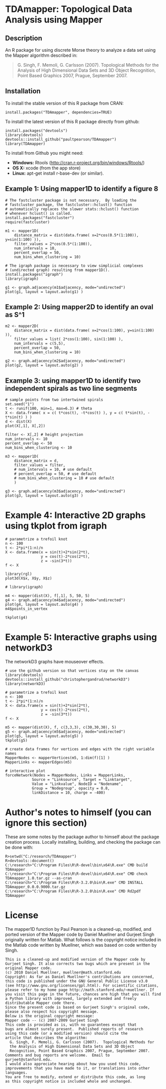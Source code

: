 # TDAmapper: Topological Data Analysis using Mapper


## Description

An R package for using discrete Morse theory to analyze a data set using the Mapper algorithm described in:

> G. Singh, F. Memoli, G. Carlsson (2007).  Topological Methods for the Analysis of High Dimensional Data Sets and 3D Object Recognition, Point Based Graphics 2007, Prague, September 2007.


## Installation

To install the stable version of this R package from CRAN:

    install.packages("TDAmapper", dependencies=TRUE)

To install the latest version of this R package directly from github:

    install.packages("devtools")
    library(devtools)
    devtools::install_github("paultpearson/TDAmapper")
    library(TDAmapper)

To install from Github you might need: 

- **Windows:** Rtools (http://cran.r-project.org/bin/windows/Rtools/)
- **OS X:** xcode (from the app store)
- **Linux:** apt-get install r-base-dev (or similar).

	
## Example 1: Using mapper1D to identify a figure 8

    # The fastcluster package is not necessary.  By loading the
	# fastcluster package, the fastcluster::hclust() function 
	# automatically replaces the slower stats::hclust() function
	# whenever hclust() is called.
    install.packages("fastcluster") 
    require(fastcluster) 

	m1 <- mapper1D(
		distance_matrix = dist(data.frame( x=2*cos(0.5*(1:100)), y=sin(1:100) )),
		filter_values = 2*cos(0.5*(1:100)),
		num_intervals = 10,
		percent_overlap = 50,
		num_bins_when_clustering = 10)

	# The igraph package is necessary to view simplicial complexes
    # (undirected graph) resulting from mapper1D().
    install.packages("igraph") 
    library(igraph)

	g1 <- graph.adjacency(m1$adjacency, mode="undirected")
	plot(g1, layout = layout.auto(g1) )


## Example 2: Using mapper2D to identify an oval as S^1

	m2 <- mapper2D(
		distance_matrix = dist(data.frame( x=2*cos(1:100), y=sin(1:100) )),
		filter_values = list( 2*cos(1:100), sin(1:100) ),
		num_intervals = c(5,5),
		percent_overlap = 50,
		num_bins_when_clustering = 10)

	g2 <- graph.adjacency(m2$adjacency, mode="undirected")
	plot(g2, layout = layout.auto(g2) )


## Example 3: using mapper1D to identify two independent spirals as two line segments

    # sample points from two intertwined spirals
    set.seed("1")
    t <- runif(100, min=1, max=6.3) # theta
    X <- data.frame( x = c( t*cos(t), -t*cos(t) ), y = c( t*sin(t), -t*sin(t) ) )
    d <- dist(X)
    plot(X[,1], X[,2])
        
    filter <- X[,2] # height projection
    num_intervals <- 10
    percent_overlap <- 50
    num_bins_when_clustering <- 10

	m3 <- mapper1D(
		distance_matrix = d, 
		filter_values = filter,	
		# num_intervals = 10, # use default
		# percent_overlap = 50, # use default
		# num_bins_when_clustering = 10 # use default
		)
        
    g3 <- graph.adjacency(m3$adjacency, mode="undirected")
    plot(g3, layout = layout.auto(g3) )


# Example 4: Interactive 2D graphs using tkplot from igraph

    # parametrize a trefoil knot
    n <- 100
    t <- 2*pi*(1:n)/n
    X <- data.frame(x = sin(t)+2*sin(2*t),
                    y = cos(t)-2*cos(2*t),
                    z = -sin(3*t))
    f <- X

    library(rgl)
    plot3d(X$x, X$y, X$z)

    # library(igraph)

    m4 <- mapper(dist(X), f[,1], 5, 50, 5)
    g4 <- graph.adjacency(m4$adjacency, mode="undirected")
    plot(g4, layout = layout.auto(g4) )
    m4$points_in_vertex
    
    tkplot(g4)
    

# Example 5: Interactive graphs using networkD3

The networkD3 graphs have mouseover effects.

    # use the github version so that vertices stay on the canvas
    library(devtools)
    devtools::install_github("christophergandrud/networkD3")
    library(networkD3)

    # parametrize a trefoil knot
    n <- 100
    t <- 2*pi*(1:n)/n
    X <- data.frame(x = sin(t)+2*sin(2*t),
                    y = cos(t)-2*cos(2*t),
                    z = -sin(3*t))
    f <- X

    m5 <- mapper(dist(X), f, c(3,3,3), c(30,30,30), 5)
    g5 <- graph.adjacency(m5$adjacency, mode="undirected")
    plot(g5, layout = layout.auto(g5) )
    tkplot(g5)

    # create data frames for vertices and edges with the right variable names 
    MapperNodes <- mapperVertices(m5, 1:dim(f)[1] )
    MapperLinks <- mapperEdges(m5)

    # interactive plot
    forceNetwork(Nodes = MapperNodes, Links = MapperLinks, 
                Source = "Linksource", Target = "Linktarget",
                Value = "Linkvalue", NodeID = "Nodename",
                Group = "Nodegroup", opacity = 0.8, 
                linkDistance = 10, charge = -400)    
    

	
# Author's notes to himself (you can ignore this section)

These are some notes by the package author to himself about the package creation process.  Locally installing, building, and checking the package can be done with:

    R>setwd("C:/research/TDAmapper")
    R>devtools::document()
	C:\research>"C:\Program Files\R\R-devel\bin\x64\R.exe" CMD build TDAmapper
	C:\research>"C:\Program Files\R\R-devel\bin\x64\R.exe" CMD check TDAmapper_1.0.tar.gz --as-cran
    C:\research>"C:\Program Files\R\R-3.2.0\bin\R.exe" CMD INSTALL TDAmapper_0.0.0.9000.tar.gz
	C:\research>"C:\Program Files\R\R-3.2.0\bin\R.exe" CMD Rd2pdf TDAmapper
	
# License

The mapper1D function by Paul Pearson is a cleaned-up, modified, and ported version of the Mapper code by Daniel Muellner and Gurjeet Singh originally written for Matlab.  What follows is the copyright notice included in the Matlab code written by Muellner, which was based on code written by Singh.

    This is a cleaned-up and modified version of the Mapper code by
    Gurjeet Singh. It also corrects two bugs which are present in the
    original Mapper code.
    (c) 2010 Daniel Muellner, muellner@math.stanford.edu
    Copyright: As far as Daniel Muellner's contributions are concerned,
    this code is published under the GNU General Public License v3.0
    (see http://www.gnu.org/licenses/gpl.html). For scientific citations,
    please refer to my home page http://math.stanford.edu/~muellner. If
    you visit this page in the future, chances are high that you will find
    a Python library with improved, largely extended and freely
    distributable Mapper code there.
    Since the present code is based on Gurjeet Singh's original code,
    please also respect his copyright message.
    Below is the original copyright message:
    Mapper code -- (c) 2007-2009 Gurjeet Singh
    This code is provided as is, with no guarantees except that
    bugs are almost surely present.  Published reports of research
    using this code (or a modified version) should cite the
    article that describes the algorithm:
      G. Singh, F. Memoli, G. Carlsson (2007).  Topological Methods for
      the Analysis of High Dimensional Data Sets and 3D Object
      Recognition, Point Based Graphics 2007, Prague, September 2007.
    Comments and bug reports are welcome.  Email to
    gurjeet@stanford.edu.
    I would also appreciate hearing about how you used this code,
    improvements that you have made to it, or translations into other
    languages.
    You are free to modify, extend or distribute this code, as long
    as this copyright notice is included whole and unchanged.
